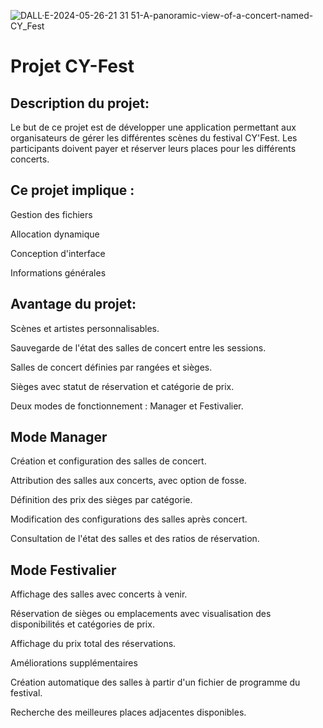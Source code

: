 ![DALL·E-2024-05-26-21 31 51-A-panoramic-view-of-a-concert-named-CY_Fest](https://github.com/Ilias-Mrtd/ProjetInfo-CYFEST/assets/92232344/4a77c619-f3d4-4585-b5de-da985cf1bfd7)



# Projet CY-Fest

## Description du projet:

Le but de ce projet est de développer une application permettant aux organisateurs de gérer les différentes scènes du festival CY'Fest. Les participants doivent payer et réserver leurs places pour les différents concerts. 

## Ce projet implique :

Gestion des fichiers  
  
Allocation dynamique  
  
Conception d'interface  
  
Informations générales  
## Avantage du projet: 
Scènes et artistes personnalisables.  
  
Sauvegarde de l'état des salles de concert entre les sessions.   
  
Salles de concert définies par rangées et sièges.  
  
Sièges avec statut de réservation et catégorie de prix.  
  
Deux modes de fonctionnement : Manager et Festivalier.  
  
## Mode Manager
Création et configuration des salles de concert.  
  
Attribution des salles aux concerts, avec option de fosse.  
  
Définition des prix des sièges par catégorie.  
  
Modification des configurations des salles après concert.  
  
Consultation de l'état des salles et des ratios de réservation.  
  

## Mode Festivalier
Affichage des salles avec concerts à venir.  
  
Réservation de sièges ou emplacements avec visualisation des disponibilités et catégories de prix.  
  
Affichage du prix total des réservations.  
  
Améliorations supplémentaires  
  
Création automatique des salles à partir d'un fichier de programme du festival.  
  
Recherche des meilleures places adjacentes disponibles.  
  

